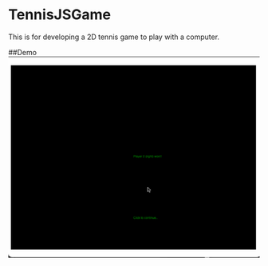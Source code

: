 # TennisJSGame
This is for developing a 2D tennis game to play with a computer.

##Demo
![Vido Walkthrough](demo.gif)
